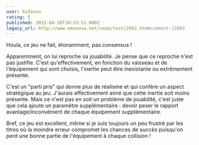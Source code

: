 ```yaml
---
user: bidinou
rating: 5
published: 2012-04-30T10:23:52.000Z
legacy_url: http://www.emunova.net/veda/test/2902.htm#comment-15803
---
```

Houla, ce jeu ne fait, étonamment, pas consensus !

Apparemment, on lui reproche sa jouabilité. Je pense que ce reproche n'est pas justifie. C'est qu'effectivement, en fonction du vaisseau et de l'équipement qui sont choisis, l'inertie peut être inexistante ou extrêmement présente.

C'est un "parti pris" qui donne plus de réalisme et qui confère un aspect stratégique au jeu. J'aurais effectivement aimé que cette inertie soit moins présente. Mais ce n'est pas en soit un problème de jouabilité, c'est juste que cela ajoute un paramètre supplémentaire : devoir peser le rapport avantage/inconvénient de chaque équipement supplémentaire.

Bref, ce jeu est excellent, même si je suis toujours un peu frustré par les titres où la moindre erreur compromet les chances de succès puisqu'on perd une bonne partie de l'équipement à chaque collision !